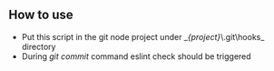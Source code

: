 How to use
----------
* Put this script in the git node project under _*{project}*\\.git\hooks\_ directory
* During *git commit* command eslint check should be triggered
